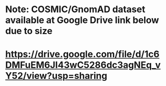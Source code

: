 # Note: COSMIC/GnomAD dataset available at Google Drive link below due to size
# https://drive.google.com/file/d/1c6DMFuEM6JI43wC5286dc3agNEq_vY52/view?usp=sharing
